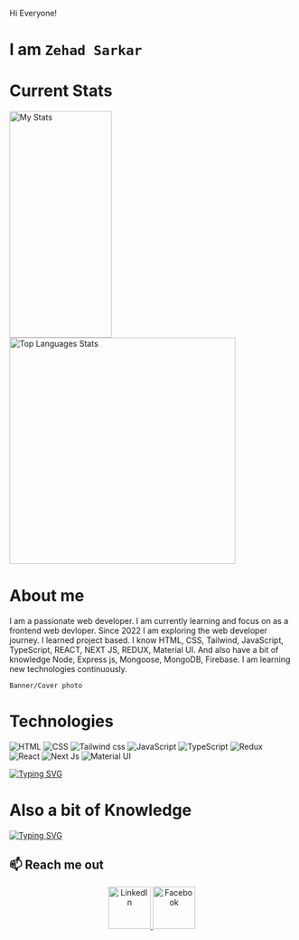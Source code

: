 <!-- Greatings -->
Hi Everyone! 

# I am `Zehad Sarkar`

# Current Stats
<div>
<!--Another stats-->
<img  width="60%" height="400px" src="https://github-readme-stats.vercel.app/api?username=Md-Zehad-Sarkar&show_icons=true&theme=radical" alt="My Stats" />

<!-- Languages Card Stats -->
<img height="400px" src="https://github-readme-stats.vercel.app/api/top-langs/?username=Md-Zehad-Sarkar&layout=pie" alt="Top Languages Stats"/>
</div>


# About me
I am a passionate web developer. I am currently learning and focus on as a frontend web devloper. Since 2022 I am exploring the web developer journey. I learned project based. I know HTML, CSS, Tailwind, JavaScript, TypeScript, REACT, NEXT JS, REDUX, Material UI. And also have a bit of knowledge Node, Express js, Mongoose, MongoDB, Firebase. I am learning new technologies continuously.

`Banner/Cover photo`

# Technologies
<img src="https://i.ibb.co/sqg0QLr/HTML.png" alt="HTML"/>
<img src="https://i.ibb.co/cckn5qQ/css.png" alt="CSS"/>
<img src="https://i.ibb.co/87x3SFd/tailwind.png" alt="Tailwind css"/>
<img src="https://i.ibb.co/Js4fRST/Java-Script.png" alt="JavaScript"/>
<img src="https://i.ibb.co/p0bwbrJ/typescript.png" alt="TypeScript"/>
<img src="https://i.ibb.co/dDY5Bwn/redux.png" alt="Redux"/>
<img src="https://i.ibb.co/8cssGZ0/react.png" alt="React"/>
<img src="https://static-00.iconduck.com/assets.00/nextjs-icon-512x512-y563b8iq.png" alt="Next Js"/>
<img src="https://i.ibb.co/1XLjQNB/material.png" alt="Material UI"/>

<a href="https://git.io/typing-svg"><img src="https://readme-typing-svg.demolab.com?font=Fira+Code&weight=600&size=24&pause=1000&color=141DD2EB&random=false&width=435&height=60&lines=HTML+CSS+Tailwind+JavaScript+;TypeScript+React+NextJS+Redux;Material+UI" alt="Typing SVG" /></a>

# Also a bit of Knowledge
<a href="https://git.io/typing-svg"><img src="https://readme-typing-svg.demolab.com?font=Fira+Code&weight=600&size=24&pause=1000&color=141DD2EB&random=false&width=435&height=60&lines=Node+Express+Mongoose%2C+MongoDB" alt="Typing SVG" /></a>

<!-- ...................................................................................................................................................................... -->
## :mailbox: Reach me out

<p align="center">
    <a href="https://www.linkedin.com/in/r-a-zehad-sarkar-developer/">
        <img height="75" src="https://i.ibb.co/pL0PV5d/Linkedin.png" alt="LinkedIn">
    </a>
    <a href="https://www.facebook.com/Eng.zehadsarkar/">
        <img height="75" src="https://i.ibb.co/xmX1BtV/Facebook.png" alt="Facebook">
    </a>
</p>

